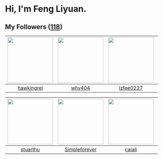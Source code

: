 # Hi, I'm Feng Liyuan.

## My Followers ([118](https://github.com/SunRunAway?tab=followers))

| <img src="https://avatars.githubusercontent.com/u/3427324?v=4" width="150" height="150" /> | <img src="https://avatars.githubusercontent.com/u/35111?v=4" width="150" height="150" /> | <img src="https://avatars.githubusercontent.com/u/1984045?v=4" width="150" height="150" /> | <img src="https://avatars.githubusercontent.com/u/23115833?v=4" width="150" height="150" /> |
| :----------------------------------------------------------------------------------------: | :--------------------------------------------------------------------------------------: | :----------------------------------------------------------------------------------------: | :-----------------------------------------------------------------------------------------: |
|                         [hawkingrei](https://github.com/hawkingrei)                        |                            [why404](https://github.com/why404)                           |                          [lzfee0227](https://github.com/lzfee0227)                         |                          [Beryl1230](https://github.com/Beryl1230)                          |

| <img src="https://avatars.githubusercontent.com/u/16526001?v=4" width="150" height="150" /> | <img src="https://avatars.githubusercontent.com/u/26863652?v=4" width="150" height="150" /> | <img src="https://avatars.githubusercontent.com/u/15995588?v=4" width="150" height="150" /> | <img src="https://avatars.githubusercontent.com/u/14977542?v=4" width="150" height="150" /> |
| :-----------------------------------------------------------------------------------------: | :-----------------------------------------------------------------------------------------: | :-----------------------------------------------------------------------------------------: | :-----------------------------------------------------------------------------------------: |
|                           [stuarthu](https://github.com/stuarthu)                           |                      [Simpleforever](https://github.com/Simpleforever)                      |                             [calali](https://github.com/calali)                             |                           [AntiKnot](https://github.com/AntiKnot)                           |